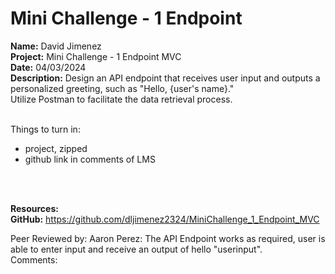 # Mini Challenge - 1 Endpoint

<b>Name:</b> David Jimenez<br>
<b>Project:</b> Mini Challenge - 1 Endpoint MVC <br>
<b>Date:</b> 04/03/2024 <br>
<strong>Description:</strong>
Design an API endpoint that receives user input and outputs a personalized greeting, such as "Hello, {user's name}." <br>
Utilize Postman to facilitate the data retrieval process.<br><br>

Things to turn in: <br>
- project, zipped <br>
- github link in comments of LMS <br>

<br><br>

<b>Resources:</b> <br>
<b>GitHub:</b> https://github.com/dljimenez2324/MiniChallenge_1_Endpoint_MVC <br>


Peer Reviewed by: Aaron Perez: The API Endpoint works as required, user is able to enter input and receive an output of hello "userinput". <br>
Comments:  <br>


